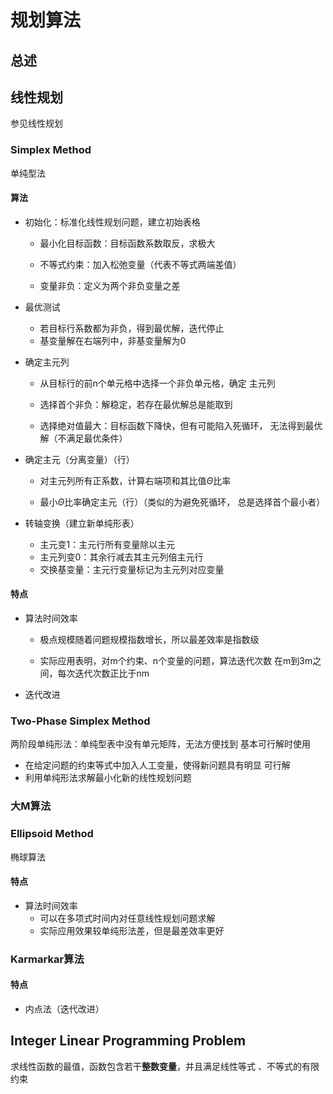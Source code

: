 #	规划算法

##	总述

##	线性规划

参见线性规划

###	Simplex Method

单纯型法

####	算法

-	初始化：标准化线性规划问题，建立初始表格

	-	最小化目标函数：目标函数系数取反，求极大

	-	不等式约束：加入松弛变量（代表不等式两端差值）

	-	变量非负：定义为两个非负变量之差

-	最优测试

	-	若目标行系数都为非负，得到最优解，迭代停止
	-	基变量解在右端列中，非基变量解为0

-	确定主元列

	-	从目标行的前n个单元格中选择一个非负单元格，确定
		主元列

	-	选择首个非负：解稳定，若存在最优解总是能取到

	-	选择绝对值最大：目标函数下降快，但有可能陷入死循环，
		无法得到最优解（不满足最优条件）

-	确定主元（分离变量）（行）

	-	对主元列所有正系数，计算右端项和其比值$\Theta$比率

	-	最小$\Theta$比率确定主元（行）（类似的为避免死循环，
		总是选择首个最小者）

-	转轴变换（建立新单纯形表）

	-	主元变1：主元行所有变量除以主元
	-	主元列变0：其余行减去其主元列倍主元行
	-	交换基变量：主元行变量标记为主元列对应变量

####	特点

-	算法时间效率

	-	极点规模随着问题规模指数增长，所以最差效率是指数级

	-	实际应用表明，对m个约束、n个变量的问题，算法迭代次数
		在m到3m之间，每次迭代次数正比于nm

-	迭代改进

###	Two-Phase Simplex Method

两阶段单纯形法：单纯型表中没有单元矩阵，无法方便找到
基本可行解时使用

-	在给定问题的约束等式中加入人工变量，使得新问题具有明显
	可行解
-	利用单纯形法求解最小化新的线性规划问题

###	大M算法

###	Ellipsoid Method

椭球算法


####	特点

-	算法时间效率
	-	可以在多项式时间内对任意线性规划问题求解
	-	实际应用效果较单纯形法差，但是最差效率更好

###	Karmarkar算法

####	特点

-	内点法（迭代改进）

##	Integer Linear Programming Problem

求线性函数的最值，函数包含若干**整数变量**，并且满足线性等式
、不等式的有限约束






